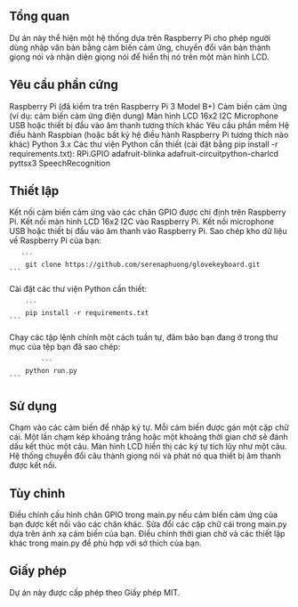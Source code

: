 ## Tổng quan
Dự án này thể hiện một hệ thống dựa trên Raspberry Pi cho phép người dùng nhập văn bản bằng cảm biến cảm ứng, chuyển đổi văn bản thành giọng nói và nhận diện giọng nói để hiển thị nó trên một màn hình LCD.

## Yêu cầu phần cứng
Raspberry Pi (đã kiểm tra trên Raspberry Pi 3 Model B+)
Cảm biến cảm ứng (ví dụ: cảm biến cảm ứng điện dung)
Màn hình LCD 16x2 I2C
Microphone USB hoặc thiết bị đầu vào âm thanh tương thích khác
Yêu cầu phần mềm
Hệ điều hành Raspbian (hoặc bất kỳ hệ điều hành Raspberry Pi tương thích nào khác)
Python 3.x
Các thư viện Python cần thiết (cài đặt bằng pip install -r requirements.txt):
RPi.GPIO
adafruit-blinka
adafruit-circuitpython-charlcd
pyttsx3
SpeechRecognition

## Thiết lập
Kết nối cảm biến cảm ứng vào các chân GPIO được chỉ định trên Raspberry Pi.
Kết nối màn hình LCD 16x2 I2C vào Raspberry Pi.
Kết nối microphone USB hoặc thiết bị đầu vào âm thanh vào Raspberry Pi.
Sao chép kho dữ liệu về Raspberry Pi của bạn:



       ```
        git clone https://github.com/serenaphuong/glovekeyboard.git
    ```


Cài đặt các thư viện Python cần thiết:


        ```
        pip install -r requirements.txt
    ```


Chạy các tập lệnh chính một cách tuần tự, đảm bảo bạn đang ở trong thư mục của tệp bạn đã sao chép:


            ```
        python run.py
    ```


## Sử dụng

Chạm vào các cảm biến để nhập ký tự. Mỗi cảm biến được gán một cặp chữ cái.
Một lần chạm kép khoảng trắng hoặc một khoảng thời gian chờ sẽ đánh dấu kết thúc một câu.
Màn hình LCD hiển thị các ký tự tích lũy như một câu.
Hệ thống chuyển đổi câu thành giọng nói và phát nó qua thiết bị âm thanh được kết nối.
## Tùy chỉnh

Điều chỉnh cấu hình chân GPIO trong main.py nếu cảm biến cảm ứng của bạn được kết nối vào các chân khác.
Sửa đổi các cặp chữ cái trong main.py dựa trên ánh xạ cảm biến của bạn.
Điều chỉnh thời gian chờ và các thiết lập khác trong main.py để phù hợp với sở thích của bạn.
## Giấy phép

Dự án này được cấp phép theo Giấy phép MIT.










